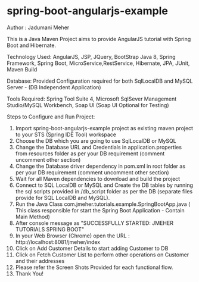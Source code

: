 # spring-boot-angularjs-example
Author : Jadumani Meher

This is a Java Maven Project aims to provide AngularJS tutorial with Spring Boot and Hibernate.


Technology Used:
AngularJS, JSP, JQuery, BootStrap
Java 8, Spring Framework, Spring Boot, MicroService,RestService, Hibernate, JPA, JUnit, Maven Build  

Database:
Provided Configuration required for both SqlLocalDB and MySQL Server - (DB Independent Application)

Tools Required: 
Spring Tool Suite 4, Microsoft SqlSever Management Studio/MySQL Workbench,  Soap UI  (Soap UI Optional for Testing)


Steps to Configure and Run Project:
1. Import spring-boot-angularjs-example project as existing maven project to your STS (Spring IDE Tool) workspace
2. Choose the DB which you are going to use  SqlLocalDB or MySQL
3. Change the Database URL and Credentials in application.properties from resources folder as per your DB requirement (comment uncomment other section)
4. Change the Database driver dependency in pom.xml in root folder as per your DB requirement (comment uncomment other section)
5. Wait for all Maven dependencies to download and build the project
6. Connect to  SQL LocalDB or MySQL and Create the DB tables by running the sql scripts provided in /db_script folder as per the DB (separate files provide for SQL LocalDB and MySQL).
7. Run the Java Class com.jmeher.tutorials.example.SpringBootApp.java ( This class responsible for start the Spring Boot Application - Contain Main Method)
8. After console message as "SUCCESSFULLY STARTED: JMEHER TUTORIALS SPRING BOOT"
9. In your Web Browser (Chrome) open the URL :  http://localhost:8081/jmeher/index
10. Click on Add Customer Details to start adding Customer to DB
11. Click on Fetch Customer List to perform other operations on Customer and their addresses
12. Please refer the Screen Shots Provided for each functional flow.
13. Thank You!
